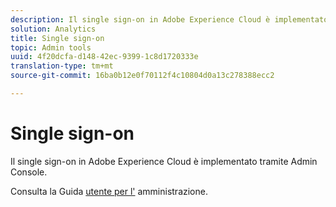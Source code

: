 ```yaml
---
description: Il single sign-on in Adobe Experience Cloud è implementato tramite Admin Console.
solution: Analytics
title: Single sign-on
topic: Admin tools
uuid: 4f20dcfa-d148-42ec-9399-1c8d1720333e
translation-type: tm+mt
source-git-commit: 16ba0b12e0f70112f4c10804d0a13c278388ecc2

---
```



# Single sign-on

Il single sign-on in Adobe Experience Cloud è implementato tramite Admin Console.

Consulta la Guida [utente per l'](https://helpx.adobe.com/enterprise/managing/user-guide.html) amministrazione.

